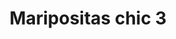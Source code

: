 ---
title: Maripositas chic 3
date: 
draft: false

# descripcion
description : Aros colgantes pasantes en plata 925 y ávalon

materials: Plata 925

color: 

dimensions: ancho 1.1 cm

code: 01-04-0811

type: "Aros"

categories: []

price: $8.710,00

price_eftvo: $7.400,00

# Images
# first image will be shown in the product page
images:
  # - image: "images/path_to_image"
  # La ubicacion de las imagenes es imagenes/Aros/Aros.Piedras/01-04-0811-maripositas-chic-3
  - image: "./images/aros/piedras/01-04-0811-maripositas-chic-3_a.jpg"
  - image: "./images/aros/piedras/01-04-0811-maripositas-chic-3_b.jpg"
---